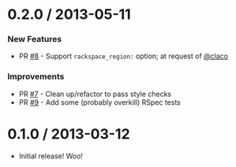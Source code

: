 # 0.2.0 / 2013-05-11

### New Features

* PR [#8][] - Support `rackspace_region:` option; at request of [@claco][]

### Improvements

* PR [#7][] - Clean up/refactor to pass style checks
* PR [#9][] - Add some (probably overkill) RSpec tests

# 0.1.0 / 2013-03-12

* Initial release! Woo!

[#9]: https://github.com/RoboticCheese/kitchen-rackspace/pull/9
[#8]: https://github.com/RoboticCheese/kitchen-rackspace/pull/8
[#7]: https://github.com/RoboticCheese/kitchen-rackspace/pull/7

[@claco]: https://github.com/claco
